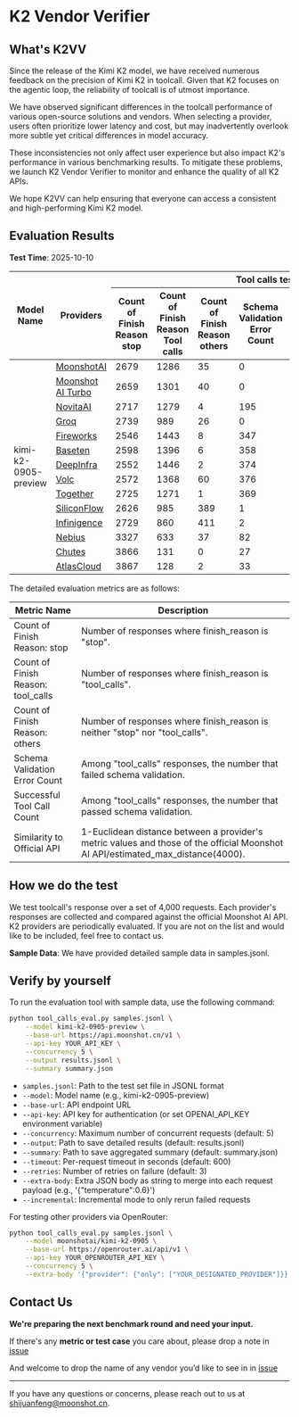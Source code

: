 # K2 Vendor Verifier

## What's K2VV

Since the release of the Kimi K2 model, we have received numerous feedback on the precision of Kimi K2 in toolcall. Given that K2 focuses on the agentic loop, the reliability of toolcall is of utmost importance.

We have observed significant differences in the toolcall performance of various open-source solutions and vendors. When selecting a provider, users often prioritize lower latency and cost, but may inadvertently overlook more subtle yet critical differences in model accuracy.

These inconsistencies not only affect user experience but also impact K2's performance in various benchmarking results.
To mitigate these problems, we launch K2 Vendor Verifier to monitor and enhance the quality of all K2 APIs.

We hope K2VV can help ensuring that everyone can access a consistent and high-performing Kimi K2 model.


## Evaluation Results

**Test Time**: 2025-10-10

<table>
  <thead>
    <tr>
      <th rowspan="2">Model Name</th>
      <th rowspan="2">Providers</th>
      <th colspan="6">Tool calls test</th>
    </tr>
    <tr>
      <th>Count of Finish Reason stop</th>
      <th>Count of Finish Reason Tool calls</th>
      <th>Count of Finish Reason others</th>
      <th>Schema Validation Error Count</th>
      <th>Successful Tool Call Count</th>
      <th>Similarity compared to the official Implementation</th>
    </tr>
  </thead>
  <tbody>
    <tr>
      <td rowspan="15">kimi-k2-0905-preview</td>
      <td><a href="https://platform.moonshot.ai/">MoonshotAI</a></td>
      <td>2679</td>
      <td>1286</td>
      <td>35</td>
      <td>0</td>
      <td>1286</td>
      <td>-</td>
    </tr>
    <tr>
      <td><a href="https://platform.moonshot.ai/">Moonshot AI Turbo</a></td>
      <td>2659</td>
      <td>1301</td>
      <td>40</td>
      <td>0</td>
      <td>1301</td>
      <td>99.26%</td>
    </tr>
    <tr>
      <td><a href="https://openrouter.ai/provider/novita">NovitaAI</a></td>
      <td>2717</td>
      <td>1279</td>
      <td>4</td>
      <td>195</td>
      <td>1084</td>
      <td>92.87%</td>
    </tr>
    <tr>
      <td><a href="https://openrouter.ai/provider/groq">Groq</a></td>
      <td>2739</td>
      <td>989</td>
      <td>26</td>
      <td>0</td>
      <td>989</td>
      <td>89.39%</td>
    </tr>
    <tr>
      <td><a href="https://openrouter.ai/provider/fireworks">Fireworks</a></td>
      <td>2546</td>
      <td>1443</td>
      <td>8</td>
      <td>347</td>
      <td>1096</td>
      <td>88.83%</td>
    </tr>
    <tr>
      <td><a href="https://openrouter.ai/provider/baseten">Baseten</a></td>
      <td>2598</td>
      <td>1396</td>
      <td>6</td>
      <td>358</td>
      <td>1038</td>
      <td>88.57%</td>
    </tr>
    <tr>
      <td><a href="https://openrouter.ai/provider/deepinfra">DeepInfra</a></td>
      <td>2552</td>
      <td>1446</td>
      <td>2</td>
      <td>374</td>
      <td>1072</td>
      <td>88.05%</td>
    </tr>
    <tr>
      <td><a href="https://www.volcengine.com/">Volc</a></td>
      <td>2572</td>
      <td>1368</td>
      <td>60</td>
      <td>376</td>
      <td>992</td>
      <td>87.59%</td>
    </tr>
    <tr>
      <td><a href="https://openrouter.ai/provider/together">Together</a></td>
      <td>2725</td>
      <td>1271</td>
      <td>1</td>
      <td>369</td>
      <td>902</td>
      <td>86.60%</td>
    </tr>
    <tr>
      <td><a href="https://openrouter.ai/provider/siliconflow">SiliconFlow</a></td>
      <td>2626</td>
      <td>985</td>
      <td>389</td>
      <td>1</td>
      <td>984</td>
      <td>86.08%</td>
    </tr>
    <tr>
      <td><a href="https://cloud.infini-ai.com/">Infinigence</a></td>
      <td>2729</td>
      <td>860</td>
      <td>411</td>
      <td>2</td>
      <td>858</td>
      <td>82.17%</td>
    </tr>
    <tr>
      <td><a href="https://nebius.ai/">Nebius</a></td>
      <td>3327</td>
      <td>633</td>
      <td>37</td>
      <td>82</td>
      <td>551</td>
      <td>70.49%</td>
    </tr>
    <tr>
      <td><a href="https://openrouter.ai/provider/chutes">Chutes</a></td>
      <td>3866</td>
      <td>131</td>
      <td>0</td>
      <td>27</td>
      <td>104</td>
      <td>49.12%</td>
    </tr>
    <tr>
      <td><a href="https://openrouter.ai/provider/atlas-cloud">AtlasCloud</a></td>
      <td>3867</td>
      <td>128</td>
      <td>2</td>
      <td>33</td>
      <td>95</td>
      <td>48.93%</td>
    </tr>
  </tbody>
</table>


The detailed evaluation metrics are as follows:

| Metric Name | Description |
|-------------|-------------|
| Count of Finish Reason: stop | Number of responses where finish_reason is "stop". |
| Count of Finish Reason: tool_calls | Number of responses where finish_reason is "tool_calls". |
| Count of Finish Reason: others | Number of responses where finish_reason is neither "stop" nor "tool_calls". |
| Schema Validation Error Count | Among "tool_calls" responses, the number that failed schema validation. |
| Successful Tool Call Count | Among "tool_calls" responses, the number that passed schema validation. |
| Similarity to Official API | 1-Euclidean distance between a provider's metric values and those of the official Moonshot AI API/estimated_max_distance(4000). |

## How we do the test

We test toolcall's response over a set of 4,000 requests. Each provider's responses are collected and compared against the official Moonshot AI API.
K2 providers are periodically evaluated. If you are not on the list and would like to be included, feel free to contact us.

**Sample Data**: We have provided detailed sample data in samples.jsonl.

## Verify by yourself

To run the evaluation tool with sample data, use the following command:

```bash
python tool_calls_eval.py samples.jsonl \
    --model kimi-k2-0905-preview \
    --base-url https://api.moonshot.cn/v1 \
    --api-key YOUR_API_KEY \
    --concurrency 5 \
    --output results.jsonl \
    --summary summary.json
```

- `samples.jsonl`: Path to the test set file in JSONL format
- `--model`: Model name (e.g., kimi-k2-0905-preview)
- `--base-url`: API endpoint URL
- `--api-key`: API key for authentication (or set OPENAI_API_KEY environment variable)
- `--concurrency`: Maximum number of concurrent requests (default: 5)
- `--output`: Path to save detailed results (default: results.jsonl)
- `--summary`: Path to save aggregated summary (default: summary.json)
- `--timeout`: Per-request timeout in seconds (default: 600)
- `--retries`: Number of retries on failure (default: 3)
- `--extra-body`: Extra JSON body as string to merge into each request payload (e.g., '{"temperature":0.6}')
- `--incremental`: Incremental mode to only rerun failed requests


For testing other providers via OpenRouter:

```bash
python tool_calls_eval.py samples.jsonl \
    --model moonshotai/kimi-k2-0905 \
    --base-url https://openrouter.ai/api/v1 \
    --api-key YOUR_OPENROUTER_API_KEY \
    --concurrency 5 \
    --extra-body '{"provider": {"only": ["YOUR_DESIGNATED_PROVIDER"]}}'
```

## Contact Us
**We're preparing the next benchmark round and need your input.**

If there's any **metric or test case** you care about, please drop a note in [issue](https://github.com/MoonshotAI/K2-Vendor-Verifier/issues/9)

And welcome to drop the name of any vendor you’d like to see in in [issue](https://github.com/MoonshotAI/K2-Vendor-Verifier/issues/10)

---
If you have any questions or concerns, please reach out to us at shijuanfeng@moonshot.cn.
